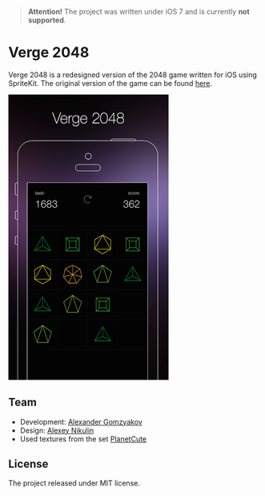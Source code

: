 > **Attention!** The project was written under iOS 7 and is currently **not supported**.

# Verge 2048

Verge 2048 is a redesigned version of the 2048 game written for iOS using SpriteKit. The original version of the game can be found [here](https://github.com/gabrielecirulli/2048).

<img width="320" src="https://raw.githubusercontent.com/gomzyakov/Verge2048/master/2048/app-store.png" alt="Verge 2048 game"/>

## Team

- Development: [Alexander Gomzyakov](https://github.com/gomzyakov)
- Design: [Alexey Nikulin](https://www.facebook.com/alexei.nikulin)
- Used textures from the set [PlanetCute](http://www.lostgarden.com/2007/05/dancs-miraculously-flexible-game.html)

## License

The project released under MIT license.
